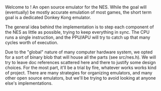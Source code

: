 Welcome to <unnamed NES emulator>! An open source emulator for the NES. While the goal will (eventually) be mostly accurate emulation of most games, the short term goal is a dedicated Donkey Kong emulator. 
  
The general idea behind the implementation is to step each component of the NES as little as possible, trying to keep everything in sync. The CPU runs a single instruction, and the PPU/APU will try to catch up that many cycles worth of execution.
  
Due to the "global" nature of many computer hardware system, we opted for a sort of binary blob that will house all the parts (see src/nes.h). We will try to leave doc references scattered here and there to justify some design choices. For the most part, it'll be a trial by fire, whatever works works kind of project. There are many strategies for organizing emulators, and many other open source emulators, but we'll be trying to avoid looking at anyone else's implementations.
  
